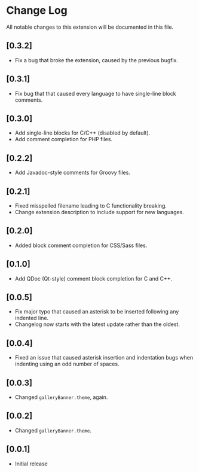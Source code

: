 # Change Log
All notable changes to this extension will be documented in this file.

<!--Check [Keep a Changelog](http://keepachangelog.com/) for recommendations on how to structure this file.-->

## [0.3.2]
- Fix a bug that broke the extension, caused by the previous bugfix.

## [0.3.1]
- Fix bug that that caused every language to have single-line block comments.

## [0.3.0]
- Add single-line blocks for C/C++ (disabled by default).
- Add comment completion for PHP files.

## [0.2.2]
- Add Javadoc-style comments for Groovy files.

## [0.2.1]
- Fixed misspelled filename leading to C functionality breaking.
- Change extension description to include support for new languages.

## [0.2.0]
- Added block comment completion for CSS/Sass files.

## [0.1.0]
- Add QDoc (Qt-style) comment block completion for C and C++.

## [0.0.5]
- Fix major typo that caused an asterisk to be inserted following any indented line.
- Changelog now starts with the latest update rather than the oldest.

## [0.0.4]
- Fixed an issue that caused asterisk insertion and indentation bugs when indenting using an odd number of spaces.

## [0.0.3]
- Changed `galleryBanner.theme`, again.

## [0.0.2]
- Changed `galleryBanner.theme`.

## [0.0.1]
- Initial release